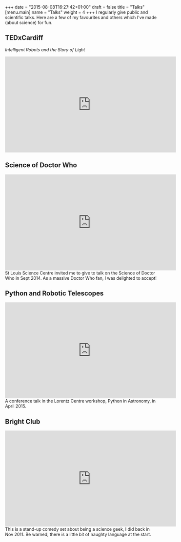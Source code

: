 +++
date = "2015-08-08T16:27:42+01:00"
draft = false
title = "Talks"
[menu.main]
name = "Talks"
weight = 4
+++
I regularly give public and scientific talks. Here are a few of my favourites and others which I've made (about science) for fun.

## TEDxCardiff 
*Intelligent Robots and the Story of Light*  
<iframe width="560" height="315" src="https://www.youtube.com/embed/sXYzQ2aLesE" frameborder="0" allowfullscreen></iframe>

## Science of Doctor Who
<iframe width="560" height="315" src="https://www.youtube.com/embed/1FrLoJwWBtE" frameborder="0" allowfullscreen></iframe>  
St Louis Science Centre invited me to give to talk on the Science of Doctor Who in Sept 2014. As a massive Doctor Who fan, I was delighted to accept!

## Python and Robotic Telescopes
<iframe width="560" height="315" src="https://www.youtube.com/embed/XT2t8diakPo" frameborder="0" allowfullscreen></iframe>  
A conference talk in the Lorentz Centre workshop, Python in Astronomy, in April 2015.

## Bright Club
<iframe width="560" height="315" src="https://www.youtube.com/embed/EKFubHZu7v4" frameborder="0" allowfullscreen></iframe>  
This is a stand-up comedy set about being a science geek, I did back in Nov 2011. Be warned, there is a little bit of naughty language at the start. 
